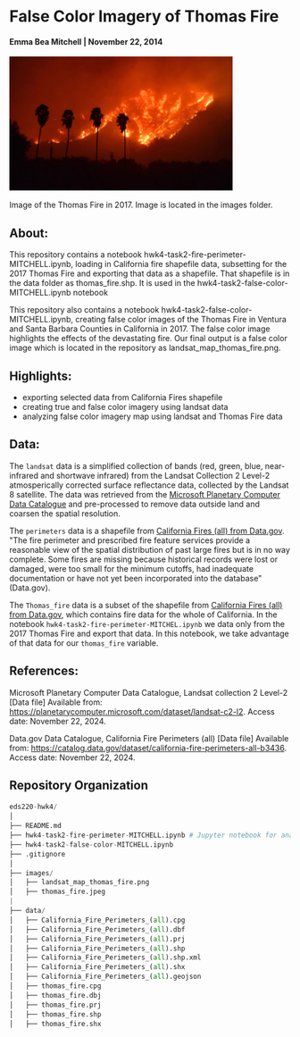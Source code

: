 # False Color Imagery of Thomas Fire

#### Emma Bea Mitchell | November 22, 2014


<img src="images/thomas_fire.jpeg" alt="Landsat Map of Thomas Fire" width="400"/>

Image of the Thomas Fire in 2017. Image is located in the images folder.

## About:

This repository contains a notebook hwk4-task2-fire-perimeter-MITCHELL.ipynb, loading in California fire shapefile data, subsetting for the 2017 Thomas Fire and exporting that data as a shapefile. That shapefile is in the data folder as thomas_fire.shp. It is used in the hwk4-task2-false-color-MITCHELL.ipynb notebook 

This repository also contains a notebook hwk4-task2-false-color-MITCHELL.ipynb, creating false color images of the Thomas Fire in Ventura and Santa Barbara Counties in California in 2017. The false color image highlights the effects of the devastating fire. Our final output is a false color image which is located in the repository as landsat_map_thomas_fire.png.

## Highlights:

- exporting selected data from California Fires shapefile
- creating true and false color imagery using landsat data
- analyzing false color imagery map using landsat and Thomas Fire data

## Data:

The `landsat` data is a simplified collection of bands (red, green, blue, near-infrared and shortwave infrared) from the Landsat Collection 2 Level-2 atmosperically corrected surface reflectance data, collected by the Landsat 8 satellite. The data was retrieved from the [Microsoft Planetary Computer Data Catalogue](https://planetarycomputer.microsoft.com/dataset/landsat-c2-l2) and pre-processed to remove data outside land and coarsen the spatial resolution. 

The `perimeters` data is a shapefile from [California Fires (all) from Data.gov](https://catalog.data.gov/dataset/california-fire-perimeters-all-b3436). "The fire perimeter and prescribed fire feature services provide a reasonable view of the spatial distribution of past large fires but is in no way complete. Some fires are missing because historical records were lost or damaged, were too small for the minimum cutoffs, had inadequate documentation or have not yet been incorporated into the database" (Data.gov).

The `Thomas_fire` data is a subset of the shapefile from [California Fires (all) from Data.gov](https://catalog.data.gov/dataset/california-fire-perimeters-all-b3436), which contains fire data for the whole of California. In the notebook `hwk4-task2-fire-perimeter-MITCHEL.ipynb` we data only from the 2017 Thomas Fire and export that data. In this notebook, we take advantage of that data for our `thomas_fire` variable. 

## References:

Microsoft Planetary Computer Data Catalogue, Landsat collection 2 Level-2 [Data file] Available from: https://planetarycomputer.microsoft.com/dataset/landsat-c2-l2. Access date: November 22, 2024.

Data.gov Data Catalogue, California Fire Perimeters (all) [Data file] Available from: https://catalog.data.gov/dataset/california-fire-perimeters-all-b3436. Access date: November 22, 2024.

## Repository Organization
``` python
eds220-hwk4/
│
├── README.md                     
├── hwk4-task2-fire-perimeter-MITCHELL.ipynb # Jupyter notebook for analysis
├── hwk4-task2-false-color-MITCHELL.ipynb                      
├── .gitignore                    
│
├── images/                       
│   ├── landsat_map_thomas_fire.png
│   ├── thomas_fire.jpeg
|
├── data/
│   ├── California_Fire_Perimeters_(all).cpg
│   ├── California_Fire_Perimeters_(all).dbf
│   ├── California_Fire_Perimeters_(all).prj
│   ├── California_Fire_Perimeters_(all).shp
│   ├── California_Fire_Perimeters_(all).shp.xml
│   ├── California_Fire_Perimeters_(all).shx
│   ├── California_Fire_Perimeters_(all).geojson
│   ├── thomas_fire.cpg
│   ├── thomas_fire.dbj
│   ├── thomas_fire.prj
│   ├── thomas_fire.shp
│   ├── thomas_fire.shx
```
